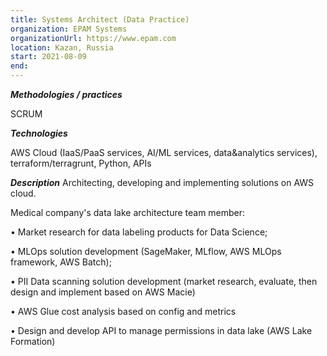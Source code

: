 ```yaml
---
title: Systems Architect (Data Practice)
organization: EPAM Systems
organizationUrl: https://www.epam.com
location: Kazan, Russia
start: 2021-08-09
end: 
---
```


***Methodologies / practices***

SCRUM

***Technologies***

AWS Cloud (IaaS/PaaS services, AI/ML services, data&analytics services), terraform/terragrunt, Python, APIs

***Description***
Architecting, developing and implementing solutions on AWS cloud. 

Medical company's data lake architecture team member:

•	Market research for data labeling products for Data Science;

•	MLOps solution development (SageMaker, MLflow, AWS MLOps framework, AWS Batch);

•	PII Data scanning solution development (market research, evaluate, then design and implement based on AWS Macie)

•	AWS Glue cost analysis based on config and metrics

•	Design and develop API to manage permissions in data lake (AWS Lake Formation)